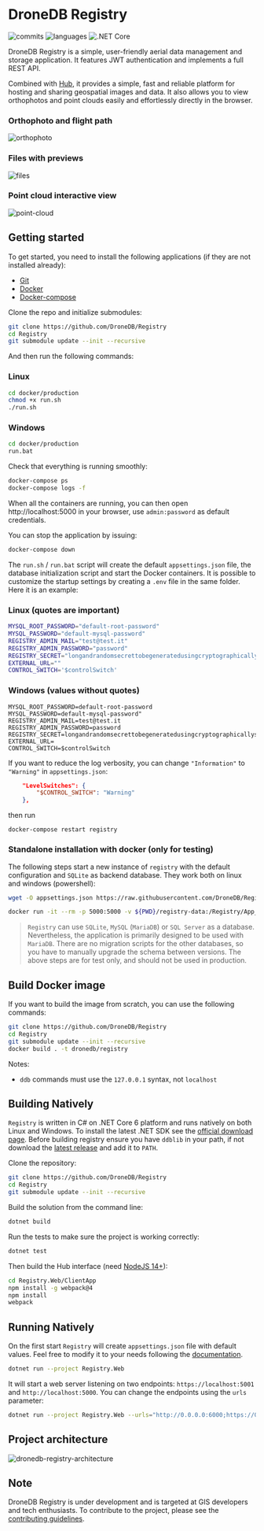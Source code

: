 # DroneDB Registry

![commits](https://img.shields.io/github/commit-activity/m/DroneDB/registry) ![languages](https://img.shields.io/github/languages/top/DroneDB/registry) ![.NET Core](https://github.com/DroneDB/Registry/workflows/.NET%20Core/badge.svg?branch=master)

DroneDB Registry is a simple, user-friendly aerial data management and storage application. It features JWT authentication and implements a full REST API. 

Combined with [Hub](https://github.com/DroneDB/Hub), it provides a simple, fast and reliable platform for hosting and sharing geospatial images and data.
It also allows you to view orthophotos and point clouds easily and effortlessly directly in the browser.

### Orthophoto and flight path

![orthophoto](https://user-images.githubusercontent.com/7868983/152324827-d16949b8-dd96-4d3a-b5c5-a732e999f070.png)

### Files with previews

![files](https://user-images.githubusercontent.com/7868983/152324902-abfe0910-6115-46c5-b561-59bc5a417dda.png)

### Point cloud interactive view

![point-cloud](https://user-images.githubusercontent.com/7868983/152324757-4ee73f71-bf8e-4c72-9910-7073a68daee3.png)

## Getting started

To get started, you need to install the following applications (if they are not installed already):

  - [Git](https://git-scm.com/downloads)
  - [Docker](https://www.docker.com/)
  - [Docker-compose](https://docs.docker.com/compose/install/)

Clone the repo and initialize submodules:

```bash
git clone https://github.com/DroneDB/Registry
cd Registry
git submodule update --init --recursive
```

And then run the following commands:

### Linux

```bash
cd docker/production
chmod +x run.sh
./run.sh
```

### Windows

```bash
cd docker/production
run.bat
```

Check that everything is running smoothly:

```bash
docker-compose ps
docker-compose logs -f
```

When all the containers are running, you can then open http://localhost:5000 in your browser, use `admin:password` as default credentials.

You can stop the application by issuing:

```bash
docker-compose down
```

The `run.sh` / `run.bat` script will create the default `appsettings.json` file, the database initialization script and start the Docker containers.
It is possible to customize the startup settings by creating a `.env` file in the same folder. Here it is an example:

### Linux (quotes are important)
```bash
MYSQL_ROOT_PASSWORD="default-root-password"
MYSQL_PASSWORD="default-mysql-password"
REGISTRY_ADMIN_MAIL="test@test.it"
REGISTRY_ADMIN_PASSWORD="password"
REGISTRY_SECRET="longandrandomsecrettobegeneratedusingcryptographicallystrongrandomnumbergenerator"
EXTERNAL_URL=""
CONTROL_SWITCH='$controlSwitch'
```

### Windows (values without quotes)
```batch
MYSQL_ROOT_PASSWORD=default-root-password
MYSQL_PASSWORD=default-mysql-password"
REGISTRY_ADMIN_MAIL=test@test.it
REGISTRY_ADMIN_PASSWORD=password
REGISTRY_SECRET=longandrandomsecrettobegeneratedusingcryptographicallystrongrandomnumbergenerator
EXTERNAL_URL=
CONTROL_SWITCH=$controlSwitch
```

If you want to reduce the log verbosity, you can change `"Information"` to `"Warning"` in `appsettings.json`:

```json
    "LevelSwitches": {
        "$CONTROL_SWITCH": "Warning"
    },
```

then run

```
docker-compose restart registry
````

### Standalone installation with docker (only for testing)

The following steps start a new instance of `registry` with the default configuration and `SQLite` as backend database. They work both on linux and windows (powershell):

```bash
wget -O appsettings.json https://raw.githubusercontent.com/DroneDB/Registry/master/Registry.Web/appsettings-default.json

docker run -it --rm -p 5000:5000 -v ${PWD}/registry-data:/Registry/App_Data -v ${PWD}/appsettings.json:/Registry/appsettings.json dronedb/registry:latest
```

> `Registry` can use `SQLite`, `MySQL` (`MariaDB`) or `SQL Server` as a database. Nevertheless, the application is primarily designed to be used with `MariaDB`. There are no migration scripts for the other databases, so you have to manually upgrade the schema between versions. The above steps are for test only, and should not be used in production.

## Build Docker image

If you want to build the image from scratch, you can use the following commands:

```bash
git clone https://github.com/DroneDB/Registry
cd Registry
git submodule update --init --recursive
docker build . -t dronedb/registry
```

Notes:
- `ddb` commands must use the `127.0.0.1` syntax, not `localhost`

## Building Natively

`Registry` is written in C# on .NET Core 6 platform and runs natively on both Linux and Windows.
To install the latest .NET SDK see the [official download page](https://dotnet.microsoft.com/en-us/download/dotnet/6.0). Before building registry ensure you have `ddblib` in your path, if not download the [latest release](https://github.com/DroneDB/DroneDB/releases) and add it to `PATH`.

Clone the repository:

```bash
git clone https://github.com/DroneDB/Registry
cd Registry
git submodule update --init --recursive
```

Build the solution from the command line:

```bash
dotnet build
```

Run the tests to make sure the project is working correctly:

```bash
dotnet test
```

Then build the Hub interface (need [NodeJS 14+](https://nodejs.org/download/release/v14.18.3/)):

```bash
cd Registry.Web/ClientApp
npm install -g webpack@4
npm install
webpack
```

## Running Natively

On the first start `Registry` will create `appsettings.json` file with default values. Feel free to modify it to your needs following the [documentation](https://docs.dronedb.app/registry).

```bash
dotnet run --project Registry.Web
```

It will start a web server listening on two endpoints: `https://localhost:5001` and `http://localhost:5000`. 
You can change the endpoints using the `urls` parameter:

```bash
dotnet run --project Registry.Web --urls="http://0.0.0.0:6000;https://0.0.0.0:6001"
```

## Project architecture

![dronedb-registry-architecture](https://user-images.githubusercontent.com/7868983/151846022-891685f7-ef47-4b93-8199-d4ac4e788c5d.png)

## Note

DroneDB Registry is under development and is targeted at GIS developers and tech enthusiasts. To contribute to the project, please see the [contributing guidelines](CONTRIBUTING.md).
